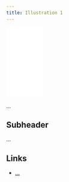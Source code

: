```yaml
---
title: Illustration 1
---
```


![image](/img/Emblem_White_100px.png)

...

## Subheader

...

## Links
- [...]()